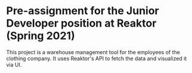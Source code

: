 # Pre-assignment for the Junior Developer position at Reaktor (Spring 2021)

This project is a warehouse management tool for the employees of the clothing company. It uses Reaktor's API to fetch the data and visualized it via UI.

